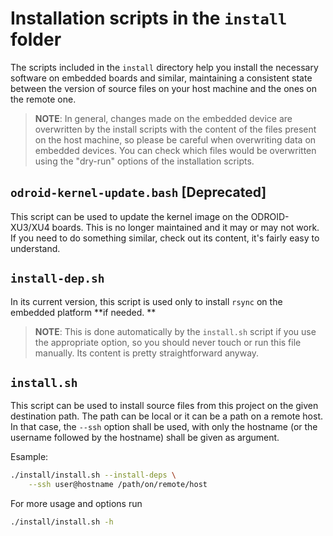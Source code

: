# Installation scripts in the `install` folder

The scripts included in the `install` directory help you install the necessary
software on embedded boards and similar, maintaining a consistent state between
the version of source files on your host machine and the ones on the remote one.

> **NOTE**: In general, changes made on the embedded device are overwritten by
> the install scripts with the content of the files present on the host machine,
> so please be careful when overwriting data on embedded devices. You can check
> which files would be overwritten using the "dry-run" options of the
> installation scripts.

## `odroid-kernel-update.bash` **[Deprecated]**

This script can be used to update the kernel image on the ODROID-XU3/XU4 boards.
This is no longer maintained and it may or may not work. If you need to do
something similar, check out its content, it's fairly easy to understand.

## `install-dep.sh`

In its current version, this script is used only to install `rsync` on the
embedded platform **if needed.
**
> **NOTE**: This is done automatically by the `install.sh` script if you use the
> appropriate option, so you should never touch or run this file manually. Its
> content is pretty straightforward anyway.

## `install.sh`

This script can be used to install source files from this project on the given
destination path. The path can be local or it can be a path on a remote host. In
that case, the `--ssh` option shall be used, with only the hostname (or the
username followed by the hostname) shall be given as argument.

Esample:
```sh
./install/install.sh --install-deps \
    --ssh user@hostname /path/on/remote/host
```

For more usage and options run
```sh
./install/install.sh -h
```
